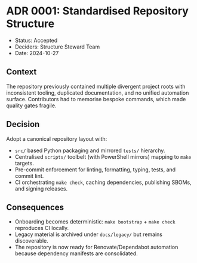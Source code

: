 # ADR 0001: Standardised Repository Structure

- Status: Accepted
- Deciders: Structure Steward Team
- Date: 2024-10-27

## Context

The repository previously contained multiple divergent project roots with
inconsistent tooling, duplicated documentation, and no unified automation
surface. Contributors had to memorise bespoke commands, which made quality gates
fragile.

## Decision

Adopt a canonical repository layout with:

- `src/` based Python packaging and mirrored `tests/` hierarchy.
- Centralised `scripts/` toolbelt (with PowerShell mirrors) mapping to `make`
targets.
- Pre-commit enforcement for linting, formatting, typing, tests, and commit
lint.
- CI orchestrating `make check`, caching dependencies, publishing SBOMs, and
signing releases.

## Consequences

- Onboarding becomes deterministic: `make bootstrap` + `make check` reproduces
  CI locally.
- Legacy material is archived under `docs/legacy/` but remains discoverable.
- The repository is now ready for Renovate/Dependabot automation because
  dependency manifests are consolidated.
